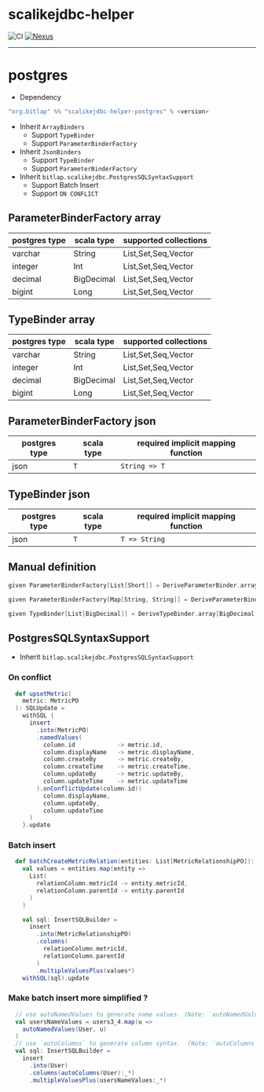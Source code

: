 # scalikejdbc-helper

![CI][Badge-CI]  [![Nexus][Badge-Releases]][Link-Releases] 

[Badge-CI]: https://github.com/bitlap/scalikejdbc-helper/actions/workflows/ScalaCI.yml/badge.svg
[Badge-Releases]: https://img.shields.io/nexus/r/org.bitlap/scalikejdbc-helper-postgres_3?server=https%3A%2F%2Fs01.oss.sonatype.org
[Link-Releases]: https://s01.oss.sonatype.org/content/repositories/releases/org/bitlap/scalikejdbc-helper-postgres_3/

----

# postgres

- Dependency

```scala
"org.bitlap" %% "scalikejdbc-helper-postgres" % <version>
```

- Inherit `ArrayBinders`
  - Support `TypeBinder`
  - Support `ParameterBinderFactory`
- Inherit `JsonBinders`
  - Support `TypeBinder`
  - Support `ParameterBinderFactory`
- Inherit `bitlap.scalikejdbc.PostgresSQLSyntaxSupport`
  - Support Batch Insert
  - Support `ON CONFLICT`

## ParameterBinderFactory array
| postgres type | scala type | supported collections |
|---------------|------------|-----------------------|
| varchar       | String     | List,Set,Seq,Vector   |
| integer       | Int        | List,Set,Seq,Vector   |
| decimal       | BigDecimal | List,Set,Seq,Vector   |
| bigint        | Long       | List,Set,Seq,Vector   |

## TypeBinder array
| postgres type | scala type | supported collections |
|---------------|------------|-----------------------|
| varchar       | String     | List,Set,Seq,Vector   |
| integer       | Int        | List,Set,Seq,Vector   |
| decimal       | BigDecimal | List,Set,Seq,Vector   |
| bigint        | Long       | List,Set,Seq,Vector   |

## ParameterBinderFactory json
| postgres type | scala type | required implicit mapping function |
|---------------|------------|------------------------------------|
| json          | `T`        | `String => T`                      |

## TypeBinder json
| postgres type | scala type | required implicit mapping function |
|---------------|------------|------------------------------------|
| json          | `T`        | `T => String`                      |

## Manual definition
```scala
given ParameterBinderFactory[List[Short]] = DeriveParameterBinder.array[Short, List](ObjectType.Short, _.toArray)

given ParameterBinderFactory[Map[String, String]] = DeriveParameterBinder.json[Map[String, String]](toJson)

given TypeBinder[List[BigDecimal]] = DeriveTypeBinder.array[BigDecimal, List](_.toList.map(s => BigDecimal(s.toString)), Nil)
```

## PostgresSQLSyntaxSupport

- Inherit `bitlap.scalikejdbc.PostgresSQLSyntaxSupport`

### On conflict
``` scala
  def upsetMetric(
    metric: MetricPO
  ): SQLUpdate =
    withSQL {
      insert
        .into(MetricPO)
        .namedValues(
          column.id            -> metric.id,
          column.displayName   -> metric.displayName,
          column.createBy      -> metric.createBy,
          column.createTime    -> metric.createTime,
          column.updateBy      -> metric.updateBy,
          column.updateTime    -> metric.updateTime
        ).onConflictUpdate(column.id)(
          column.displayName,
          column.updateBy,
          column.updateTime
      )
    }.update
```

### Batch insert

``` scala
  def batchCreateMetricRelation(entities: List[MetricRelationshipPO]): SQLUpdate =
    val values = entities.map(entity =>
      List(
        relationColumn.metricId -> entity.metricId,
        relationColumn.parentId -> entity.parentId
      )
    )

    val sql: InsertSQLBuilder =
      insert
        .into(MetricRelationshipPO)
        .columns(
          relationColumn.metricId,
          relationColumn.parentId
        )
        .multipleValuesPlus(values*)
    withSQL(sql).update
```

### Make batch insert more simplified ?

```scala
  // use autoNamedValues to generate name values. (Note: `autoNamedValues` comes from `bitlap.scalikejdbc.core`)
  val usersNameValues = users3_4.map(u =>
    autoNamedValues(User, u)
  )
  // use `autoColumns` to generate column syntax.  (Note: `autoColumns` comes from `bitlap.scalikejdbc.core`)
  val sql: InsertSQLBuilder =
    insert
      .into(User)
      .columns(autoColumns(User):_*)
      .multipleValuesPlus(usersNameValues:_*)
```
